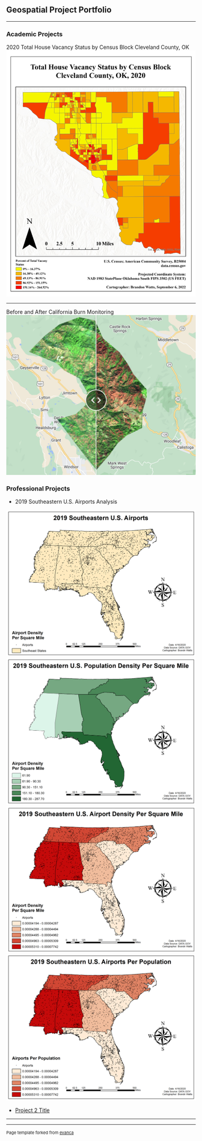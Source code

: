 ## Geospatial Project Portfolio

---

### Academic Projects 

2020 Total House Vacancy Status by Census Block Cleveland County, OK
<img src="images/VacancyStatus.pdf"/>

---
Before and After California Burn Monitoring 
[![Calirfornia Fire Monitoring](images/FireMonitoring.png)](https://brandonreid069.users.earthengine.app/view/california-fire-monitoring)

### Professional Projects

- 2019 Southeastern U.S. Airports Analysis
<img src="images/Map1.png"/>
<img src="images/Map2.png"/>
<img src="images/Map3.png"/>
<img src="images/Map4.png"/>

- [Project 2 Title](http://example.com/)

---




---
<p style="font-size:11px">Page template forked from <a href="https://github.com/evanca/quick-portfolio">evanca</a></p>
<!-- Remove above link if you don't want to attibute -->

